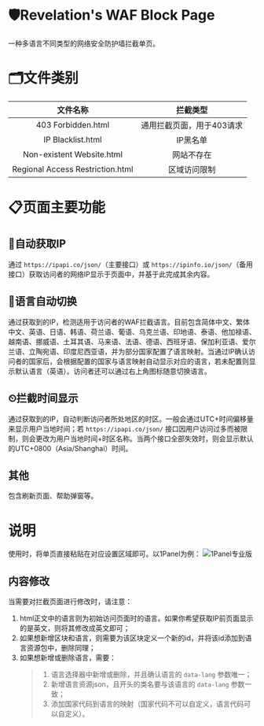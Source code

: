 # 🛡️Revelation's WAF Block Page
一种多语言不同类型的网络安全防护墙拦截单页。

# 🗂️文件类别
|文件名称|拦截类型|
|:--:|:--:|
|403 Forbidden.html|通用拦截页面，用于403请求|
|IP Blacklist.html|IP黑名单|
|Non-existent Website.html|网站不存在|
|Regional Access Restriction.html|区域访问限制|

# 📋页面主要功能
## 🛜自动获取IP
通过 `https://ipapi.co/json/`（主要接口）或 `https://ipinfo.io/json/`（备用接口）获取访问者的网络IP显示于页面中，并基于此完成其余内容。

## 💬语言自动切换
通过获取到的IP，检测适用于访问者的WAF拦截语言。目前包含简体中文、繁体中文、英语、日语、韩语、荷兰语、葡语、乌克兰语、印地语、泰语、他加禄语、越南语、挪威语、土耳其语、马来语、法语、德语、西班牙语、保加利亚语、爱尔兰语、立陶宛语、印度尼西亚语，并为部分国家配置了语言映射。当通过IP确认访问者的国家后，会根据配置的国家与语言映射自动显示对应的语言，若未配置则显示默认语言（英语）。访问者还可以通过右上角图标随意切换语言。

## ⏲拦截时间显示
通过获取到的IP，自动判断访问者所处地区的时区。一般会通过UTC+时间偏移量来显示用户当地时间；若 `https://ipapi.co/json/` 接口因用户访问过多而被限制，则会更改为用户当地时间+时区名称。当两个接口全部失效时，则会显示默认的UTC+0800（Asia/Shanghai）时间。

## 其他
包含刷新页面、帮助弹窗等。

# 说明
使用时，将单页直接粘贴在对应设置区域即可。以1Panel为例：
![1Panel专业版](https://github.com/user-attachments/assets/eaabe285-a868-4c68-b1a7-36d1f1f81079)

## 内容修改
当需要对拦截页面进行修改时，请注意：
1. html正文中的语言则为初始访问页面时的语言。如果你希望获取IP前页面显示的是英文，则将其修改成英文即可；
2. 如果想新增区块和语言，则需要为该区块定义一个新的id，并将该id添加到语言资源包中，删除同理；
3. 如果想新增或删除语言，需要：
      > 1. 语言选择器中新增或删除，并且确认语言的 `data-lang` 参数唯一；
      > 2. 新增语言资源json，且开头的类名要与该语言的 `data-lang` 参数一致；
      > 3. 添加国家代码到语言的映射（国家代码不可以自定义，语言代码可以自定义）。
